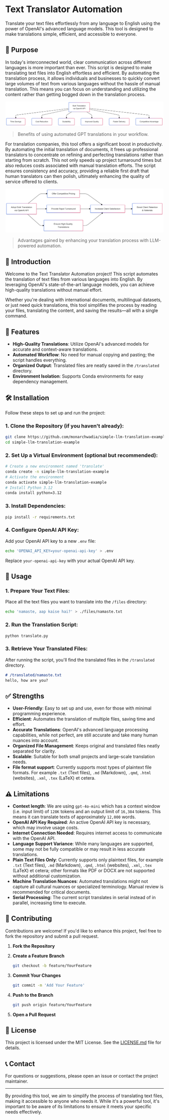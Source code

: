 # Text Translator Automation

Translate your text files effortlessly from any language to English using the power of OpenAI's advanced language models. This tool is designed to make translations simple, efficient, and accessible to everyone.

## 🎯 Purpose

In today's interconnected world, clear communication across different languages is more important than ever. This script is designed to make translating text files into English effortless and efficient. By automating the translation process, it allows individuals and businesses to quickly convert large volumes of text from various languages without the hassle of manual translation. This means you can focus on understanding and utilizing the content rather than getting bogged down in the translation process.

![Benefits of using automated GPT translations in your workflow](./imgs/feb4a992-0ac4-411b-869b-92da1e10352a-1.png)
> Benefits of using automated GPT translations in your workflow.

For translation companies, this tool offers a significant boost in productivity. By automating the initial translation of documents, it frees up professional translators to concentrate on refining and perfecting translations rather than starting from scratch. This not only speeds up project turnaround times but also reduces costs associated with manual translation efforts. The script ensures consistency and accuracy, providing a reliable first draft that human translators can then polish, ultimately enhancing the quality of service offered to clients.

![Advantages of using LLM-powered automation in your translation process](./imgs/feb4a992-0ac4-411b-869b-92da1e10352a.png)
> Advantages gained by enhancing your translation process with LLM-powered automation.


## 📖 Introduction

Welcome to the Text Translator Automation project! This script automates the translation of text files from various languages into English. By leveraging OpenAI's state-of-the-art language models, you can achieve high-quality translations without manual effort.

Whether you're dealing with international documents, multilingual datasets, or just need quick translations, this tool simplifies the process by reading your files, translating the content, and saving the results—all with a single command.

## 🚀 Features

- **High-Quality Translations**: Utilize OpenAI's advanced models for accurate and context-aware translations.
- **Automated Workflow**: No need for manual copying and pasting; the script handles everything.
- **Organized Output**: Translated files are neatly saved in the `/translated` directory.
- **Environment Isolation**: Supports Conda environments for easy dependency management.

## 🛠 Installation

Follow these steps to set up and run the project:

### 1. **Clone the Repository** (if you haven't already):

```bash
git clone https://github.com/monarchwadia/simple-llm-translation-example.git
cd simple-llm-translation-example
```

### 2. **Set Up a Virtual Environment** (optional but recommended):

```bash
# Create a new environment named 'translate'
conda create -n simple-llm-translation-example
# Activate the environment
conda activate simple-llm-translation-example
# Install Python 3.12
conda install python=3.12
   ```

### 3. **Install Dependencies**:

```bash
pip install -r requirements.txt
```

### 4. **Configure OpenAI API Key**:

Add your OpenAI API key to a new `.env` file:

```bash
echo 'OPENAI_API_KEY=your-openai-api-key' > .env
```

Replace `your-openai-api-key` with your actual OpenAI API key.

## 📄 Usage

### 1. **Prepare Your Text Files**:

Place all the text files you want to translate into the `/files` directory:

```bash
echo 'namaste, aap kaise hai?' > ./files/namaste.txt
```

### 2. **Run the Translation Script**:

```bash
python translate.py
```

### 3. **Retrieve Your Translated Files**:

After running the script, you'll find the translated files in the `/translated` directory.

```md
# /translated/namaste.txt
hello, how are you?
```

## ✅ Strengths

- **User-Friendly**: Easy to set up and use, even for those with minimal programming experience.
- **Efficient**: Automates the translation of multiple files, saving time and effort.
- **Accurate Translations**: OpenAI's advanced language processing capabilities, while not perfect, are still accurate and take many human nuances into account.
- **Organized File Management**: Keeps original and translated files neatly separated for clarity.
- **Scalable**: Suitable for both small projects and large-scale translation needs.
- **File format support**: Currently supports most types of plaintext file formats. For example `.txt` (Text files), `.md` (Markdown), `.qmd`, `.html` (websites), `.xml`, `.tex` (LaTeX) et cetera.

## ⚠️ Limitations

- **Context length**: We are using `gpt-4o-mini` which has a context window (i.e. input limit) of `128K` tokens and an output limit of `16,384` tokens. This means it can translate texts of approximately `12,000` words.
- **OpenAI API Key Required**: An active OpenAI API key is necessary, which may involve usage costs.
- **Internet Connection Needed**: Requires internet access to communicate with the OpenAI API.
- **Language Support Variance**: While many languages are supported, some may not be fully compatible or may result in less accurate translations.
- **Plain Text Files Only**: Currently supports only plaintext files, for example `.txt` (Text files), `.md` (Markdown), `.qmd`, `.html` (websites), `.xml`, `.tex` (LaTeX) et cetera; other formats like PDF or DOCX are not supported without additional customization.
- **Machine Translation Nuances**: Automated translations might not capture all cultural nuances or specialized terminology. Manual review is recommended for critical documents.
- **Serial Processing**: The current script translates in serial instead of in parallel, increasing time to execute.

## 🤝 Contributing

Contributions are welcome! If you'd like to enhance this project, feel free to fork the repository and submit a pull request.

1. **Fork the Repository**

2. **Create a Feature Branch**

   ```bash
   git checkout -b feature/YourFeature
   ```

3. **Commit Your Changes**

   ```bash
   git commit -m 'Add Your Feature'
   ```

4. **Push to the Branch**

   ```bash
   git push origin feature/YourFeature
   ```

5. **Open a Pull Request**

## 📜 License

This project is licensed under the MIT License. See the [LICENSE.md](LICENSE.md) file for details.

## 📞 Contact

For questions or suggestions, please open an issue or contact the project maintainer.

---

By providing this tool, we aim to simplify the process of translating text files, making it accessible to anyone who needs it. While it's a powerful tool, it's important to be aware of its limitations to ensure it meets your specific needs effectively.

